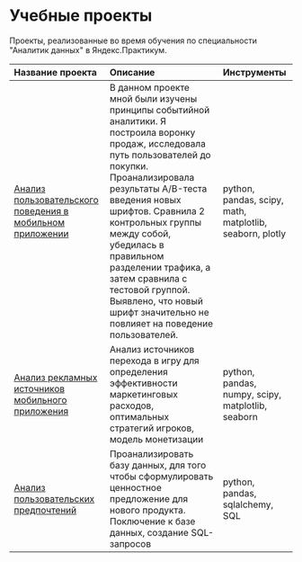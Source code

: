 # Учебные проекты

Проекты, реализованные во время обучения по специальности "Аналитик данных" в Яндекс.Практикум.

| Название проекта      | Описание               | Инструменты                 |
| :-------------------- | :--------------------- |:---------------------------|
| [Анализ пользовательского поведения в мобильном приложении](https://github.com/Rusakova-Valeria1/project1/tree/main/AB%20testing)| В данном проекте мной были изучены принципы событийной аналитики. Я построила воронку продаж, исследовала путь пользователей до покупки. Проанализировала результаты A/B-теста введения новых шрифтов. Сравнила 2 контрольных группы между собой, убедилась в правильном разделении трафика, а затем сравнила с тестовой группой. Выявлено, что новый шрифт значительно не повлияет на поведение пользователей. |python, pandas, scipy, math, matplotlib, seaborn, plotly |
| [Анализ рекламных источников мобильного приложения](https://github.com/Rusakova-Valeria1/project1/tree/main/Game_final_project)|Анализ источников перехода в игру для определения эффективности маркетинговых расходов, оптимальных стратегий игроков, модель монетизации|python, pandas, numpy, scipy, matplotlib, seaborn|
|[Анализ пользовательских предпочтений](https://github.com/Rusakova-Valeria1/project1/tree/main/SQL)|Проанализировать базу данных, для того чтобы сформулировать ценностное предложение для нового продукта. Поключение к базе данных, создание SQL-запросов|python, pandas, sqlalchemy, SQL|
